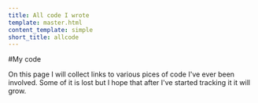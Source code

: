 ```yaml
---
title: All code I wrote
template: master.html
content_template: simple
short_title: allcode
---
```


#My code

On this page I will collect links to various pices of code I've ever been involved. Some of it is lost but I hope that after I've started tracking it it will grow.